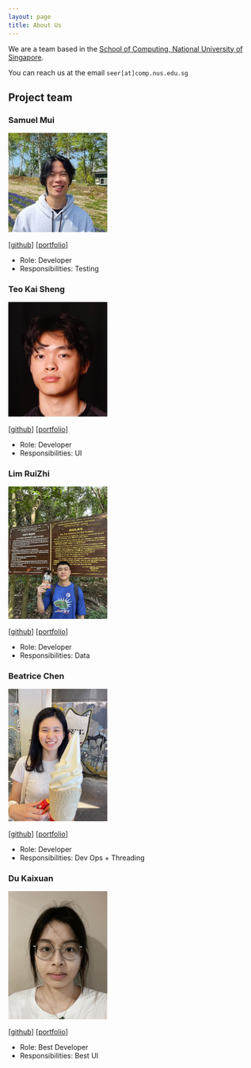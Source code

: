 ```yaml
---
layout: page
title: About Us
---
```


We are a team based in the [School of Computing, National University of Singapore](http://www.comp.nus.edu.sg).

You can reach us at the email `seer[at]comp.nus.edu.sg`

## Project team

### Samuel Mui

<img src="images/samuelmui8.png" width="200px">

[[github](https://github.com/samuelmui8)]
[[portfolio](team/samuelmui.md)]

* Role: Developer
* Responsibilities: Testing

### Teo Kai Sheng

<img src="images/teoks0199.png" width="200px">

[[github](http://github.com/teoks0199)]
[[portfolio](team/teoks0199.md)]

* Role: Developer
* Responsibilities: UI

### Lim RuiZhi

<img src="images/ruizhi.png" width="200px">

[[github](https://github.com/Ruizhi2001)] 
[[portfolio](team/ruizhi.md)]

* Role: Developer
* Responsibilities: Data

### Beatrice Chen

<img src="images/beatrice.png" width="200px">

[[github](http://github.com/johndoe)]
[[portfolio](team/beatricecst.md)]

* Role: Developer
* Responsibilities: Dev Ops + Threading

### Du Kaixuan

<img src="images/jamesebond.png" width="200px">

[[github](https://github.com/jamesebond)]
[[portfolio](team/johndoe.md)]

* Role: Best Developer
* Responsibilities: Best UI
